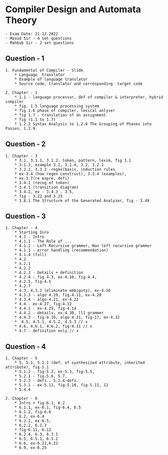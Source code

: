 # Compiler Design and Automata Theory

    - Exam Date: 21-12-2022
    - Masud Sir - 4 set questions
    - Mahbub Sir - 2 set questions

## Question - 1

    1. Fundamental of Compiler - Slide
        * Language  translator
        * Example of language translator
        * Source code, translator and corresponding  target code

    2. Chapter - 1
        * 1.1 - language processor, def of compiler & interpreter, hybrid compiler
        * fig. 1.5 language processing system
        * fig 1.6 phase of compiler, lexical anlyser
        * fig 1.7 - translation of an assignment
        * fig (1.1 to 1.7)
        * 1.2.2 Syntax Analysis to 1.2.8 The Grouping of Phases into Passes, 1.2.9

## Question - 2

    1. Chapter - 3
        * 3.1, 3.1.1, 3.1.2, token, pattern, lexim, fig 3.1 
        * 3.1.3, example 3.2, 3.1.4, 3.2, 3.2.1
        * 3.2.2, 3.3.3 -regex(basis, induction rules  
        * ex-3.4 (how regex construct), 3.3.4 (examples), 
        * ex-3.7(re expre, defi) 
        * 3.4.1 (recog of token)
        * 3.4.1 (transition diagram)
        * 3.4.2, ex - 3.4.3 , 3.5, 
        * fig - 3.22 and 3.23
        * 3.8.1 The Structure of the Generated Analyzer, fig - 3.49

## Question - 3

    1. Chapter - 4
        * Starting Inro
        * 4.1 - Intro
        * 4.1.1 - The Role of ...
        * 4.1.2 - Left Recursive grammer, Non left recursive grammer
        * 4.1.3 - error handling (recommendation)
        * 4.1.4 (full)
        * 4.2
        * 4.2.1
        * 4.2.2
        * 4.2.3 - Details + definition
        * 4.2.4 - fig 4.3, ex-4.10, fig-4.4, 
        * 4.2.5, fig-4.5
        * 4.2.7 
        * 4.3, 4.3.2 (eliminate embiguty), ex-4.16
        * 4.3.3 - algo 4.19, fig-4.11, ex-4.20
        * 4.3.4 - algo-4.21, ex-4.22
        * 4.4 - ex-4.27, fig-4.12 
        * 4.4.1 - ex-4.29, fig-4.14
        * 4.4.2 - details, ex-4.30, ll1 grammer
        * 4.4.3 - fig-4.16, algo-4.31, fig-17, ex-4.32
        *  4.5, 4.5.1, 4.5.2, 4.5.3 // x
        * 4.6, 4.6.1, 4.6.2, fig-4.31 // x
        * 4.7 - definition only // x

## Question - 4  

    1. Chapter - 5
        * 5, 5.1, 5.1.1 (def. of synthesized attribute, inherited attribute), fig-5.1
        * 5.1.2 - fig-5.3, ex-5.3, fig-5.5, 
        * 5.2.1 - fig-5.6, 5.7, 
        * 5.2.3 - defi., 5.2.4-defi.
        * 5.3.1 - ex-5.11, fig-5.10, fig-5.11, 12
        * 5.4.4
    
    2. Chapter - 6
        * Intro + fig-6.1, 6.2
        * 6.1.1, ex-6.1, fig-6.4, 6.5
        * 6.1.2, fig-6.6
        * 6.2, ex-6.4
        * 6.2.1, ex-6.5,
        * 6.2.2, 6.2.3
        * fig-6.11, 6.12 
        * 6.2.4, 6.3, 6.3.1
        * 6.5, 6.5.1, 6.5.2
        * 6.6, ex-6.21,6.22
        * 6.9, ex-6.25
